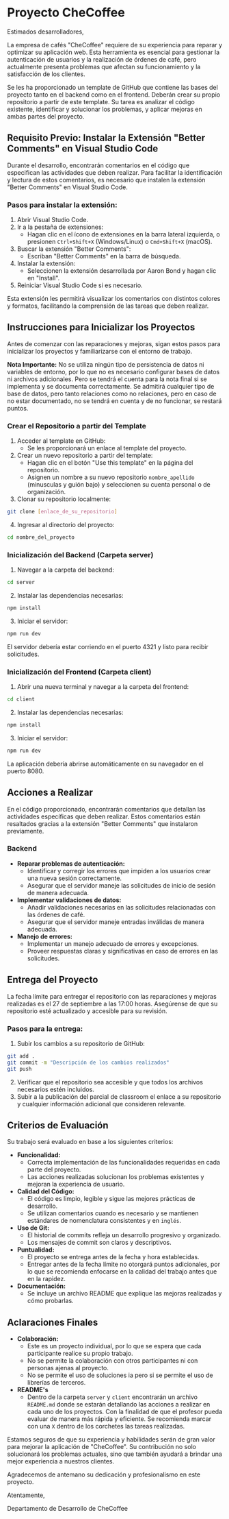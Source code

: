 # Proyecto CheCoffee

Estimados desarrolladores,

La empresa de cafés "CheCoffee" requiere de su experiencia para reparar y optimizar su aplicación web. Esta herramienta es esencial para gestionar la autenticación de usuarios y la realización de órdenes de café, pero actualmente presenta problemas que afectan su funcionamiento y la satisfacción de los clientes.

Se les ha proporcionado un template de GitHub que contiene las bases del proyecto tanto en el backend como en el frontend. Deberán crear su propio repositorio a partir de este template. Su tarea es analizar el código existente, identificar y solucionar los problemas, y aplicar mejoras en ambas partes del proyecto.

## Requisito Previo: Instalar la Extensión "Better Comments" en Visual Studio Code

Durante el desarrollo, encontrarán comentarios en el código que especifican las actividades que deben realizar. Para facilitar la identificación y lectura de estos comentarios, es necesario que instalen la extensión "Better Comments" en Visual Studio Code.

### Pasos para instalar la extensión:

1. Abrir Visual Studio Code.
2. Ir a la pestaña de extensiones:
   - Hagan clic en el ícono de extensiones en la barra lateral izquierda, o presionen `Ctrl+Shift+X` (Windows/Linux) o `Cmd+Shift+X` (macOS).
3. Buscar la extensión "Better Comments":
   - Escriban "Better Comments" en la barra de búsqueda.
4. Instalar la extensión:
   - Seleccionen la extensión desarrollada por Aaron Bond y hagan clic en "Install".
5. Reiniciar Visual Studio Code si es necesario.

Esta extensión les permitirá visualizar los comentarios con distintos colores y formatos, facilitando la comprensión de las tareas que deben realizar.

## Instrucciones para Inicializar los Proyectos

Antes de comenzar con las reparaciones y mejoras, sigan estos pasos para inicializar los proyectos y familiarizarse con el entorno de trabajo.

**Nota Importante:** No se utiliza ningún tipo de persistencia de datos ni variables de entorno, por lo que no es necesario configurar bases de datos ni archivos adicionales. Pero se tendrá el cuenta para la nota final si se implementa y se documenta correctamente. Se admitirá cualquier tipo de base de datos, pero tanto relaciones como no relaciones, pero en caso de no estar documentado, no se tendrá en cuenta y de no funcionar, se restará puntos.

### Crear el Repositorio a partir del Template

1. Acceder al template en GitHub:
   - Se les proporcionará un enlace al template del proyecto.
2. Crear un nuevo repositorio a partir del template:
   - Hagan clic en el botón "Use this template" en la página del repositorio.
   - Asignen un nombre a su nuevo repositorio `nombre_apellido` (minusculas y guión bajo) y seleccionen su cuenta personal o de organización.
3. Clonar su repositorio localmente:

```bash
git clone [enlace_de_su_repositorio]
```

4. Ingresar al directorio del proyecto:

```bash
cd nombre_del_proyecto
```

### Inicialización del Backend (Carpeta server)

1. Navegar a la carpeta del backend:

```bash
cd server
```

2. Instalar las dependencias necesarias:

```bash
npm install
```

3. Iniciar el servidor:

```bash
npm run dev
```

El servidor debería estar corriendo en el puerto 4321 y listo para recibir solicitudes.

### Inicialización del Frontend (Carpeta client)

1. Abrir una nueva terminal y navegar a la carpeta del frontend:

```bash
cd client
```

2. Instalar las dependencias necesarias:

```bash
npm install
```

3. Iniciar el servidor:

```bash
npm run dev
```

La aplicación debería abrirse automáticamente en su navegador en el puerto 8080.

## Acciones a Realizar

En el código proporcionado, encontrarán comentarios que detallan las actividades específicas que deben realizar. Estos comentarios están resaltados gracias a la extensión "Better Comments" que instalaron previamente.

### Backend

- **Reparar problemas de autenticación:**
  - Identificar y corregir los errores que impiden a los usuarios crear una nueva sesión correctamente.
  - Asegurar que el servidor maneje las solicitudes de inicio de sesión de manera adecuada.
- **Implementar validaciones de datos:**
  - Añadir validaciones necesarias en las solicitudes relacionadas con las órdenes de café.
  - Asegurar que el servidor maneje entradas inválidas de manera adecuada.
- **Manejo de errores:**
  - Implementar un manejo adecuado de errores y excepciones.
  - Proveer respuestas claras y significativas en caso de errores en las solicitudes.

## Entrega del Proyecto

La fecha límite para entregar el repositorio con las reparaciones y mejoras realizadas es el 27 de septiembre a las 17:00 horas. Asegúrense de que su repositorio esté actualizado y accesible para su revisión.

### Pasos para la entrega:

1. Subir los cambios a su repositorio de GitHub:

```bash
git add .
git commit -m "Descripción de los cambios realizados"
git push
```

2. Verificar que el repositorio sea accesible y que todos los archivos necesarios estén incluidos.
3. Subir a la publicación del parcial de classroom el enlace a su repositorio y cualquier información adicional que consideren relevante.

## Criterios de Evaluación

Su trabajo será evaluado en base a los siguientes criterios:

- **Funcionalidad:**
  - Correcta implementación de las funcionalidades requeridas en cada parte del proyecto.
  - Las acciones realizadas solucionan los problemas existentes y mejoran la experiencia de usuario.
- **Calidad del Código:**
  - El código es limpio, legible y sigue las mejores prácticas de desarrollo.
  - Se utilizan comentarios cuando es necesario y se mantienen estándares de nomenclatura consistentes y en `inglés`.
- **Uso de Git:**
  - El historial de commits refleja un desarrollo progresivo y organizado.
  - Los mensajes de commit son claros y descriptivos.
- **Puntualidad:**
  - El proyecto se entrega antes de la fecha y hora establecidas.
  - Entregar antes de la fecha límite no otorgará puntos adicionales, por lo que se recomienda enfocarse en la calidad del trabajo antes que en la rapidez.
- **Documentación:**
  - Se incluye un archivo README que explique las mejoras realizadas y cómo probarlas.

## Aclaraciones Finales

- **Colaboración:**
  - Este es un proyecto individual, por lo que se espera que cada participante realice su propio trabajo.
  - No se permite la colaboración con otros participantes ni con personas ajenas al proyecto.
  - No se permite el uso de soluciones ia pero si se permite el uso de librerías de terceros.
- **README's**
  - Dentro de la carpeta `server` y `client` encontrarán un archivo `README.md` donde se estarán detallando las acciones a realizar en cada uno de los proyectos. Con la finalidad de que el profesor pueda evaluar de manera más rápida y eficiente. Se recomienda marcar con una `X` dentro de los corchetes las tareas realizadas.

Estamos seguros de que su experiencia y habilidades serán de gran valor para mejorar la aplicación de "CheCoffee". Su contribución no solo solucionará los problemas actuales, sino que también ayudará a brindar una mejor experiencia a nuestros clientes.

Agradecemos de antemano su dedicación y profesionalismo en este proyecto.

Atentamente,

Departamento de Desarrollo de CheCoffee
